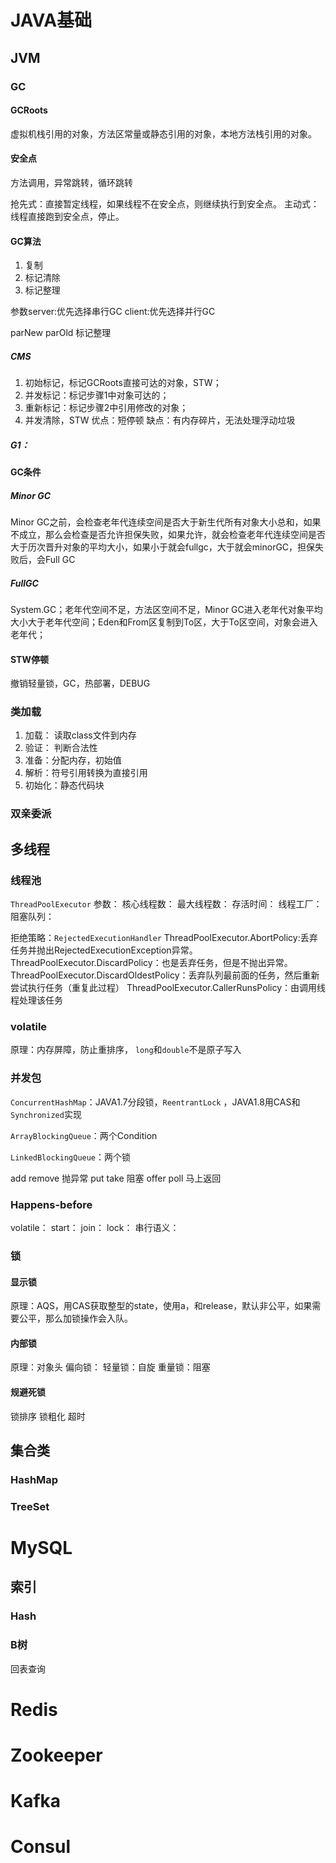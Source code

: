 # JAVA基础

## JVM

### GC

#### GCRoots
虚拟机栈引用的对象，方法区常量或静态引用的对象，本地方法栈引用的对象。

#### 安全点
方法调用，异常跳转，循环跳转

抢先式：直接暂定线程，如果线程不在安全点，则继续执行到安全点。
主动式：线程直接跑到安全点，停止。

#### GC算法
1. 复制
2. 标记清除
3. 标记整理

参数server:优先选择串行GC client:优先选择并行GC

parNew parOld 标记整理



##### CMS
1. 初始标记，标记GCRoots直接可达的对象，STW；
2. 并发标记：标记步骤1中对象可达的；
3. 重新标记：标记步骤2中引用修改的对象；
4. 并发清除，STW
优点：短停顿
缺点：有内存碎片，无法处理浮动垃圾

##### G1：

#### GC条件

##### Minor GC

Minor GC之前，会检查老年代连续空间是否大于新生代所有对象大小总和，如果不成立，那么会检查是否允许担保失败，如果允许，就会检查老年代连续空间是否大于历次晋升对象的平均大小，如果小于就会fullgc，大于就会minorGC，担保失败后，会Full GC

##### FullGC
System.GC；老年代空间不足，方法区空间不足，Minor GC进入老年代对象平均大小大于老年代空间；Eden和From区复制到To区，大于To区空间，对象会进入老年代；

#### STW停顿
撤销轻量锁，GC，热部署，DEBUG

### 类加载

1. 加载： 读取class文件到内存
2. 验证： 判断合法性
3. 准备：分配内存，初始值
4. 解析：符号引用转换为直接引用
5. 初始化：静态代码块

### 双亲委派

## 多线程

### 线程池
`ThreadPoolExecutor`
参数：
	核心线程数：
	最大线程数：
	存活时间：
	线程工厂：
	阻塞队列：

拒绝策略：`RejectedExecutionHandler`
ThreadPoolExecutor.AbortPolicy:丢弃任务并抛出RejectedExecutionException异常。 
ThreadPoolExecutor.DiscardPolicy：也是丢弃任务，但是不抛出异常。 
ThreadPoolExecutor.DiscardOldestPolicy：丢弃队列最前面的任务，然后重新尝试执行任务（重复此过程）
ThreadPoolExecutor.CallerRunsPolicy：由调用线程处理该任务 

### volatile
原理：内存屏障，防止重排序，
`long`和`double`不是原子写入

### 并发包
`ConcurrentHashMap`：JAVA1.7分段锁，`ReentrantLock` ，JAVA1.8用CAS和`Synchronized`实现

`ArrayBlockingQueue`：两个Condition

`LinkedBlockingQueue`：两个锁

add remove 抛异常
put take 阻塞
offer poll 马上返回

### Happens-before

volatile：
start：
join：
lock：
串行语义：


### 锁
#### 显示锁
原理：AQS，用CAS获取整型的state，使用a，和release，默认非公平，如果需要公平，那么加锁操作会入队。


#### 内部锁
原理：对象头
偏向锁：
轻量锁：自旋
重量锁：阻塞

#### 规避死锁
锁排序
锁粗化
超时

## 集合类

### HashMap

### TreeSet



# MySQL

## 索引
### Hash

### B树
回表查询

# Redis

# Zookeeper

# Kafka

# Consul
